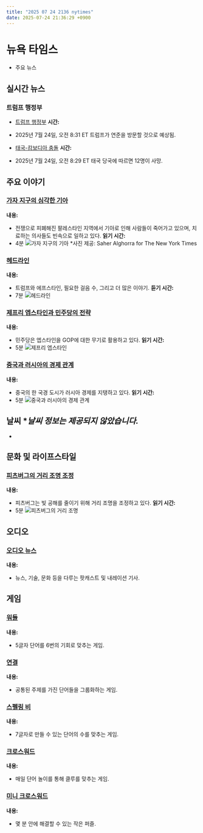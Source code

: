 ```yaml
---
title: "2025 07 24 2136 nytimes"
date: 2025-07-24 21:36:29 +0900
---
```


# 뉴욕 타임스
- 주요 뉴스

## 실시간 뉴스

### 트럼프 행정부
- [트럼프 행정부](https://www.nytimes.com/live/2025/07/24/us/trump-epstein-news)
  **시간:**
* 2025년 7월 24일, 오전 8:31 ET 트럼프가 연준을 방문할 것으로 예상됨.
- [태국-캄보디아 충돌](https://www.nytimes.com/live/2025/07/24/world/thailand-cambodia-border-clash) **시간:**
* 2025년 7월 24일, 오전 8:29 ET 태국 당국에 따르면 12명이 사망.
## 주요 이야기

### [가자 지구의 심각한 기아](https://www.nytimes.com/2025/07/24/world/middleeast/gaza-starvation.html)
  **내용:**
* 전쟁으로 피폐해진 팔레스타인 지역에서 기아로 인해 사람들이 죽어가고 있으며, 치료하는 의사들도 빈속으로 일하고 있다. **읽기 시간:**
* 4분 ![가자 지구의 기아](https://static01.nyt.com/images/2025/07/24/multimedia/24int-gaza-hunger-10-hp/24int-gaza-hunger-10-cwbz-threeByTwoMediumAt2X.jpg?format=pjpg&quality=75&auto=webp&disable=upscale) *사진 제공: Saher Alghorra for The New York Times

### [헤드라인](https://www.nytimes.com/2025/07/24/podcasts/the-headlines/trump-epstein-files-ukraine-protests.html)
  **내용:**
* 트럼프와 에프스타인, 필요한 걸음 수, 그리고 더 많은 이야기. **듣기 시간:**
* 7분 ![헤드라인](https://static01.nyt.com/images/2025/07/24/multimedia/24headlines-jqcz/24headlines-jqcz-square640.jpg?format=pjpg&quality=75&auto=webp&disable=upscale)
### [제프리 엡스타인과 민주당의 전략](https://www.nytimes.com/2025/07/24/us/politics/epstein-democrats-republicans.html)
  **내용:**
* 민주당은 엡스타인을 GOP에 대한 무기로 활용하고 있다. **읽기 시간:**
* 5분 ![제프리 엡스타인](https://static01.nyt.com/images/2025/07/23/us/politics/dc-memo/dc-memo-threeByTwoMediumAt2X.jpg?format=pjpg&quality=75&auto=webp&disable=upscale)
### [중국과 러시아의 경제 관계](https://www.nytimes.com/2025/07/24/business/manzhouli-china-russia-economy.html)
  **내용:**
* 중국의 한 국경 도시가 러시아 경제를 지탱하고 있다. **읽기 시간:**
* 5분 ![중국과 러시아의 경제 관계](https://static01.nyt.com/images/2025/07/24/multimedia/24china-russia-trade-fader-1/00china-russia-trade-01-vztm-threeByTwoMediumAt2X.jpg?format=pjpg&quality=75&auto=webp&disable=upscale)
## 날씨 **날씨 정보는 제공되지 않았습니다.*
*

## 문화 및 라이프스타일

### [피츠버그의 거리 조명 조정](https://www.nytimes.com/2025/07/22/climate/pennsylvania-pittsburgh-light-pollution.html)
  **내용:**
* 피츠버그는 빛 공해를 줄이기 위해 거리 조명을 조정하고 있다. **읽기 시간:**
* 5분 ![피츠버그의 거리 조명](https://static01.nyt.com/images/2025/07/22/multimedia/00cli-MT-beargirl-hfkm/00cli-MT-beargirl-hfkm-smallSquare252-v2.jpg?format=pjpg&quality=75&auto=webp&disable=upscale)
## 오디오

### [오디오 뉴스](https://www.nytimes.com/spotlight/podcasts)
  **내용:**
* 뉴스, 기술, 문화 등을 다루는 팟캐스트 및 내레이션 기사.
## 게임

### [워들](https://www.nytimes.com/games/wordle/index.html)
  **내용:**
* 5글자 단어를 6번의 기회로 맞추는 게임.
### [연결](https://www.nytimes.com/games/connections)
  **내용:**
* 공통된 주제를 가진 단어들을 그룹화하는 게임.
### [스펠링 비](https://www.nytimes.com/puzzles/spelling-bee)
  **내용:**
* 7글자로 만들 수 있는 단어의 수를 맞추는 게임.
### [크로스워드](https://www.nytimes.com/crosswords)
  **내용:**
* 매일 단어 놀이를 통해 클루를 맞추는 게임.
### [미니 크로스워드](http://www.nytimes.com/crosswords/game/mini)
  **내용:**
* 몇 분 안에 해결할 수 있는 작은 퍼즐.